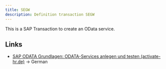 ```yaml
---
title: SEGW
description: Definition transaction SEGW
---
```


This is a SAP Transaction to create an OData service.

## Links

- [SAP ODATA Grundlagen: ODATA-Services anlegen und testen (activate-hr.de)](https://activate-hr.de/sap-hr-entwicklung/odata-grundlagen-services-anlegen-und-testen/) -> German